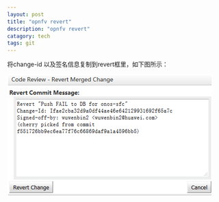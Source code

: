 ```yaml
---
layout: post
title: "opnfv revert"
description: "opnfv revert"
catagory: tech
tags: git
---
```


将change-id 以及签名信息复制到revert框里，如下图所示：  

![revert](https://raw.githubusercontent.com/wuwenbin2/wuwenbin2.github.io/master/images/opnfv_revert.png)
